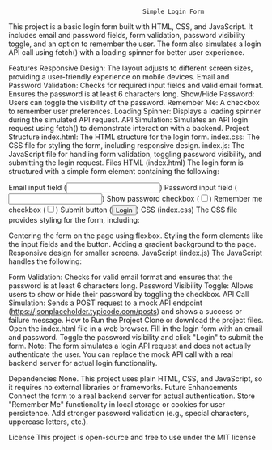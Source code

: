                                          Simple Login Form

                                         
This project is a basic login form built with HTML, CSS, and JavaScript. It includes email and password fields, form validation, password visibility toggle, and an option to remember the user. The form also simulates a login API call using fetch() with a loading spinner for better user experience.

Features
Responsive Design: The layout adjusts to different screen sizes, providing a user-friendly experience on mobile devices.
Email and Password Validation: Checks for required input fields and valid email format. Ensures the password is at least 6 characters long.
Show/Hide Password: Users can toggle the visibility of the password.
Remember Me: A checkbox to remember user preferences.
Loading Spinner: Displays a loading spinner during the simulated API request.
API Simulation: Simulates an API login request using fetch() to demonstrate interaction with a backend.
Project Structure
index.html: The HTML structure for the login form.
index.css: The CSS file for styling the form, including responsive design.
index.js: The JavaScript file for handling form validation, toggling password visibility, and submitting the login request.
Files
HTML (index.html)
The login form is structured with a simple form element containing the following:

Email input field (<input type="text" id="username">)
Password input field (<input type="password" id="password">)
Show password checkbox (<input type="checkbox" id="showPassword">)
Remember me checkbox (<input type="checkbox" id="rememberMe">)
Submit button (<button type="submit">Login</button>)
CSS (index.css)
The CSS file provides styling for the form, including:

Centering the form on the page using flexbox.
Styling the form elements like the input fields and the button.
Adding a gradient background to the page.
Responsive design for smaller screens.
JavaScript (index.js)
The JavaScript handles the following:

Form Validation: Checks for valid email format and ensures that the password is at least 6 characters long.
Password Visibility Toggle: Allows users to show or hide their password by toggling the checkbox.
API Call Simulation: Sends a POST request to a mock API endpoint (https://jsonplaceholder.typicode.com/posts) and shows a success or failure message.
How to Run the Project
Clone or download the project files.
Open the index.html file in a web browser.
Fill in the login form with an email and password.
Toggle the password visibility and click "Login" to submit the form.
Note: The form simulates a login API request and does not actually authenticate the user. You can replace the mock API call with a real backend server for actual login functionality.

Dependencies
None. This project uses plain HTML, CSS, and JavaScript, so it requires no external libraries or frameworks.
Future Enhancements
Connect the form to a real backend server for actual authentication.
Store "Remember Me" functionality in local storage or cookies for user persistence.
Add stronger password validation (e.g., special characters, uppercase letters, etc.).

License
This project is open-source and free to use under the MIT license

